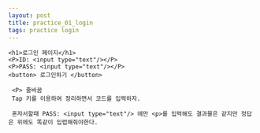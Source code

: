 ```yaml
---
layout: post
title: practice_01_login
tags: practice login
---
```


    <h1>로그인 페이지</h1>
    <P>ID: <input type="text"/></P>
    <P>PASS: <input type="text"/></P>
    <button> 로그인하기 </button>
    
     <P> 줄바꿈
     Tap 키를 이용하여 정리하면서 코드를 입력하자.
     
     혼자서할때 PASS: <input type="text"/> 에만 <p>를 입력해도 결과물은 같지만 정답은 위에도 똑같이 입렵해줘야한다.
